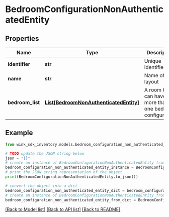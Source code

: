 # BedroomConfigurationNonAuthenticatedEntity


## Properties

Name | Type | Description | Notes
------------ | ------------- | ------------- | -------------
**identifier** | **str** | Unique identifier | 
**name** | **str** | Name of layout | 
**bedroom_list** | [**List[BedroomNonAuthenticatedEntity]**](BedroomNonAuthenticatedEntity.md) | A room type can have more than one bedroom configuration. | 

## Example

```python
from wink_sdk_inventory.models.bedroom_configuration_non_authenticated_entity import BedroomConfigurationNonAuthenticatedEntity

# TODO update the JSON string below
json = "{}"
# create an instance of BedroomConfigurationNonAuthenticatedEntity from a JSON string
bedroom_configuration_non_authenticated_entity_instance = BedroomConfigurationNonAuthenticatedEntity.from_json(json)
# print the JSON string representation of the object
print(BedroomConfigurationNonAuthenticatedEntity.to_json())

# convert the object into a dict
bedroom_configuration_non_authenticated_entity_dict = bedroom_configuration_non_authenticated_entity_instance.to_dict()
# create an instance of BedroomConfigurationNonAuthenticatedEntity from a dict
bedroom_configuration_non_authenticated_entity_from_dict = BedroomConfigurationNonAuthenticatedEntity.from_dict(bedroom_configuration_non_authenticated_entity_dict)
```
[[Back to Model list]](../README.md#documentation-for-models) [[Back to API list]](../README.md#documentation-for-api-endpoints) [[Back to README]](../README.md)


